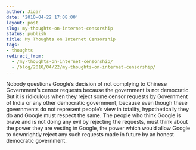 ```yaml
---
author: Jigar
date: '2010-04-22 17:08:00'
layout: post
slug: my-thoughts-on-internet-censorship
status: publish
title: My Thoughts on Internet Censorship
tags:
- thoughts
redirect_from:
  - /my-thoughts-on-internet-censorship/
  - /blog/2010/04/22/my-thoughts-on-internet-censorship/
---
```


Nobody questions Google’s decision of not complying to Chinese
Government’s censor requests because the government is not
democratic. But it is ridiculous when they reject some censor
requests by Government of India or any other democratic government,
because even though these governments do not represent people’s
view in totality, hypothetically they do and Google must respect
the same. The people who think Google is brave and is not doing any
evil by rejecting the requests, must think about the power they are
vesting in Google, the power which would allow Google
to downrightly reject any such requests made in future by an honest
democratic government.




